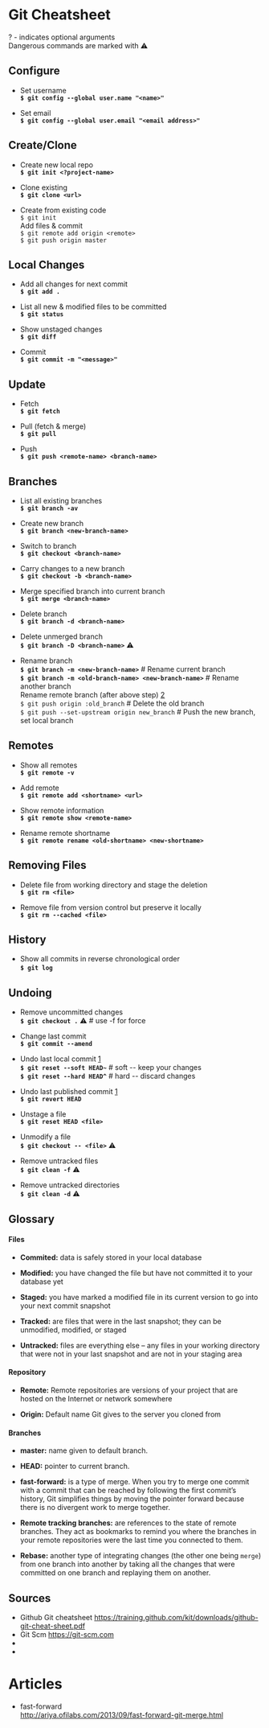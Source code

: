 # Git Cheatsheet

? - indicates optional arguments <br>
Dangerous commands are marked with :warning:

## Configure

- Set username <br>
**`$ git config --global user.name "<name>"`**

- Set email <br>
**`$ git config --global user.email "<email address>"`**

## Create/Clone

- Create new local repo <br>
**`$ git init <?project-name>`**

- Clone existing  <br>
**`$ git clone <url>`** <br>

- Create from existing code  <br>
`$ git init` <br>
Add files & commit <br>
`$ git remote add origin <remote>` <br>
`$ git push origin master` <br>

## Local Changes

- Add all changes for next commit <br>
**`$ git add .`** <br>

- List all new & modified files to be committed <br>
**`$ git status`** <br>

- Show unstaged changes <br>
**`$ git diff`** <br>

- Commit <br>
**`$ git commit -m "<message>"`** <br>

## Update

- Fetch <br>
**`$ git fetch`** <br>

- Pull (fetch & merge) <br>
**`$ git pull`** <br>

- Push <br>
**`$ git push <remote-name> <branch-name>`** <br>

## Branches

- List all existing branches <br>
**`$ git branch -av`** <br>

- Create new branch <br>
**`$ git branch <new-branch-name>`** <br>

- Switch to branch <br>
**`$ git checkout <branch-name>`** <br>

- Carry changes to a new branch <br>
**`$ git checkout -b <branch-name>`** <br>

- Merge specified branch into current branch <br>
**`$ git merge <branch-name>`** <br>

- Delete branch <br>
**`$ git branch -d <branch-name>`** <br>

- Delete unmerged branch <br>
**`$ git branch -D <branch-name>`** :warning: <br> 

- Rename branch <br>
**`$ git branch -m <new-branch-name>`** # Rename current branch <br>
**`$ git branch -m <old-branch-name> <new-branch-name>`** # Rename another branch <br>
Rename remote branch (after above step) <a href="#sources">[2]</a> <br>
`$ git push origin :old_branch`                 # Delete the old branch <br>
`$ git push --set-upstream origin new_branch`   # Push the new branch, set local branch <br>

## Remotes

- Show all remotes <br>
**`$ git remote -v`** <br>

- Add remote <br>
**`$ git remote add <shortname> <url>`** <br>

- Show remote information <br>
**`$ git remote show <remote-name>`** <br>

- Rename remote shortname <br>
**`$ git remote rename <old-shortname> <new-shortname>`** <br>

## Removing Files

- Delete file from working directory and stage the deletion <br>
**`$ git rm <file>`** <br>

- Remove file from version control but preserve it locally <br>
**`$ git rm --cached <file>`** <br>

## History

- Show all commits in reverse chronological order <br>
**`$ git log`** <br>

## Undoing

- Remove uncommitted changes <br>
**`$ git checkout .`** :warning: # use -f for force <br>

- Change last commit <br>
**`$ git commit --amend`** <br>

- Undo last local commit <a href="#sources">[1]</a> <br>
**`$ git reset --soft HEAD~`** # soft -- keep your changes<br>
**`$ git reset --hard HEAD^`** # hard -- discard changes<br>

- Undo last published commit <a href="#sources">[1]</a> <br>
**`$ git revert HEAD`** <br>

- Unstage a file <br>
**`$ git reset HEAD <file>`** <br>

- Unmodify a file <br>
**`$ git checkout -- <file>`** :warning:<br>

- Remove untracked files <br>
**`$ git clean -f`** :warning:<br>

- Remove untracked directories <br>
**`$ git clean -d`** :warning:<br>

## Glossary

#### Files

- **Commited:** data is safely stored in your local database
 
- **Modified:** you have changed the file but have not committed it to your database yet
 
- **Staged:** you have marked a modified file in its current version to go into your next commit snapshot

- **Tracked:** are files that were in the last snapshot; they can be unmodified, modified, or staged 
 
- **Untracked:** files are everything else – any files in your working directory that were not in your last snapshot and are not in your staging area
 
#### Repository

- **Remote:** Remote repositories are versions of your project that are hosted on the Internet or network somewhere
 
- **Origin:** Default name Git gives to the server you cloned from

#### Branches

- **master:** name given to default branch.
 
- **HEAD:** pointer to current branch.

- **fast-forward:** is a type of merge. When you try to merge one commit with a commit that can be reached by following the first commit’s history, Git simplifies things by moving the pointer forward because there is no divergent work to merge together.

- **Remote tracking branches:** are references to the state of remote branches. They act as bookmarks to remind you where the branches in your remote repositories were the last time you connected to them.

- **Rebase:** another type of integrating changes (the other one being `merge`) from one branch into another by taking all the changes that were committed on one branch and replaying them on another.

## Sources
- Github Git cheatsheet https://training.github.com/kit/downloads/github-git-cheat-sheet.pdf
- Git Scm https://git-scm.com
- [1]: http://stackoverflow.com/a/927386/2251156
- [2]: http://stackoverflow.com/a/16220970/2251156
 
# Articles

- fast-forward <br>
  http://ariya.ofilabs.com/2013/09/fast-forward-git-merge.html

